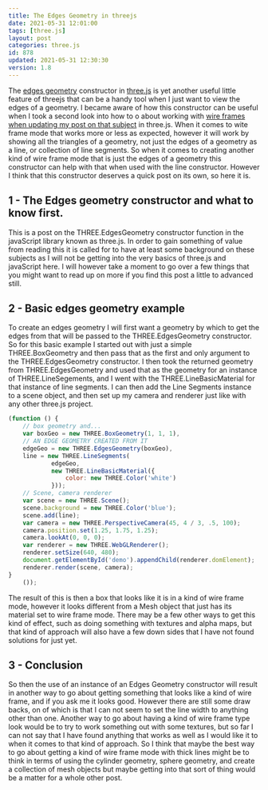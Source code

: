 ```yaml
---
title: The Edges Geometry in threejs
date: 2021-05-31 12:01:00
tags: [three.js]
layout: post
categories: three.js
id: 878
updated: 2021-05-31 12:30:30
version: 1.8
---
```


The [edges geometry](https://threejs.org/docs/#api/en/geometries/EdgesGeometry) constructor in [three.js](https://threejs.org/docs/#manual/en/introduction/Creating-a-scene) is yet another useful little feature of threejs that can be a handy tool when I just want to view the edges of a geometry. I became aware of how this constructor can be useful when I took a second look into how to o about working with [wire frames when updating my post on that subject](/2019/12/19/threejs-wireframe/) in three.js. When it comes to wite frame mode that works more or less as expected, however it will work by showing all the triangles of a geometry, not just the edges of a geometry as a line, or collection of line segments. So when it comes to creating another kind of wire frame mode that is just the edges of a geometry this constructor can help with that when used with the line constructor. However I think that this constructor deserves a quick post on its own, so here it is.

<!-- more -->

## 1 - The Edges geometry constructor and what to know first.

This is a post on the THREE.EdgesGeometry constructor function in the javaScript library known as three.js. In order to gain something of value from reading this it is called for to have at least some background on these subjects as I will not be getting into the very basics of three.js and javaScript here. I will however take a moment to go over a few things that you might want to read up on more if you find this post a little to advanced still.

## 2 - Basic edges geometry example

To create an edges geometry I will first want a geometry by which to get the edges from that will be passed to the THREE.EdgesGeometry constructor. So for this basic example I started out with just a simple THREE.BoxGeometry and then pass that as the first and only argument to the THREE.EdgesGeometry constructor. I then took the returned geometry from THREE.EdgesGeometry and used that as the geometry for an instance of THREE.LineSegements, and I went with the THREE.LineBasicMaterial for that instance of line segments. I can then add the Line Segments instance to a scene object, and then set up my camera and renderer just like with any other three.js project.

```js
(function () {
    // box geometry and...
    var boxGeo = new THREE.BoxGeometry(1, 1, 1),
    // AN EDGE GEOMETRY CREATED FROM IT
    edgeGeo = new THREE.EdgesGeometry(boxGeo),
    line = new THREE.LineSegments(
            edgeGeo,
            new THREE.LineBasicMaterial({
                color: new THREE.Color('white')
            }));
    // Scene, camera renderer
    var scene = new THREE.Scene();
    scene.background = new THREE.Color('blue');
    scene.add(line);
    var camera = new THREE.PerspectiveCamera(45, 4 / 3, .5, 100);
    camera.position.set(1.25, 1.75, 1.25);
    camera.lookAt(0, 0, 0);
    var renderer = new THREE.WebGLRenderer();
    renderer.setSize(640, 480);
    document.getElementById('demo').appendChild(renderer.domElement);
    renderer.render(scene, camera);
}
    ());
```

The result of this is then a box that looks like it is in a kind of wire frame mode, however it looks different from a Mesh object that just has its material set to wire frame mode. There may be a few other ways to get this kind of effect, such as doing something with textures and alpha maps, but that kind of approach will also have a few down sides that I have not found solutions for just yet.
## 3 - Conclusion

So then the use of an instance of an Edges Geometry constructor will result in another way to go about getting something that looks like a kind of wire frame, and if you ask me it looks good. However there are still some draw backs, on of which is that I can not seem to set the line width to anything other than one. Another way to go about having a kind of wire frame type look would be to try to work something out with some textures, but so far I can not say that I have found anything that works as well as I would like it to when it comes to that kind of approach. So I think that maybe the best way to go about getting a kind of wire frame mode with thick lines might be to think in terms of using the cylinder geometry, sphere geometry, and create a collection of mesh objects but maybe getting into that sort of thing would be a matter for a whole other post.



